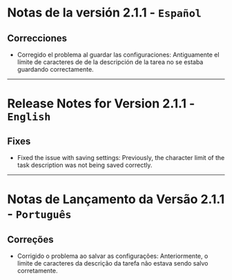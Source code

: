 # Notas de la versión 2.1.1 - `Español`

## Correcciones
* Corregido el problema al guardar las configuraciones: Antiguamente el límite de caracteres de de la descripción de la tarea no se estaba guardando correctamente.

___

# Release Notes for Version 2.1.1 - `English`

## Fixes
* Fixed the issue with saving settings: Previously, the character limit of the task description was not being saved correctly.

___

# Notas de Lançamento da Versão 2.1.1 - `Português`

## Correções
* Corrigido o problema ao salvar as configurações: Anteriormente, o limite de caracteres da descrição da tarefa não estava sendo salvo corretamente.
